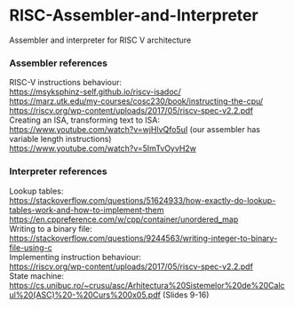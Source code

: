 # RISC-Assembler-and-Interpreter
Assembler and interpreter for RISC V architecture

### Assembler references  
RISC-V instructions behaviour:  
  https://msyksphinz-self.github.io/riscv-isadoc/  
  https://marz.utk.edu/my-courses/cosc230/book/instructing-the-cpu/  
  https://riscv.org/wp-content/uploads/2017/05/riscv-spec-v2.2.pdf  
Creating an ISA, transforming text to ISA:  
  https://www.youtube.com/watch?v=wjHlvQfo5uI (our assembler has variable length instructions)  
  https://www.youtube.com/watch?v=5ImTvOyvH2w    

### Interpreter references  
Lookup tables:  
  https://stackoverflow.com/questions/51624933/how-exactly-do-lookup-tables-work-and-how-to-implement-them  
  https://en.cppreference.com/w/cpp/container/unordered_map  
Writing to a binary file:  
  https://stackoverflow.com/questions/9244563/writing-integer-to-binary-file-using-c  
Implementing instruction behaviour:  
  https://riscv.org/wp-content/uploads/2017/05/riscv-spec-v2.2.pdf  
State machine:  
  https://cs.unibuc.ro/~crusu/asc/Arhitectura%20Sistemelor%20de%20Calcul%20(ASC)%20-%20Curs%200x05.pdf  (Slides 9-16)


